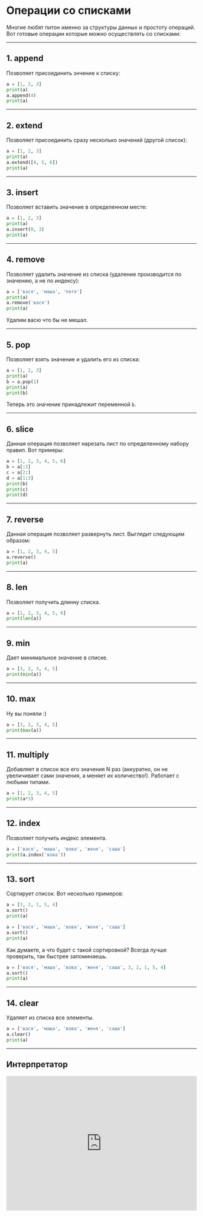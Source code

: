 # Операции со списками

Многие любят питон именно за структуры данных и простоту операций. Вот готовые операции которые можно осуществлять со списками:

---


## 1. append

Позволяет присоединить знчение к списку:

```python
a = [1, 2, 3]
print(a)
a.append(4)
print(a)
```

---


## 2. extend

Позволяет присоединить сразу несколько значений (другой список):

```python
a = [1, 2, 3]
print(a)
a.extend([4, 5, 6])
print(a)
```

---


## 3. insert

Позволяет вставить значение в определенном месте:

```python
a = [1, 2, 3]
print(a)
a.insert(0, 3)
print(a)
```

---


## 4. remove

Позволяет удалить значение из списка (удаление производится по значению, а не по индексу):

```python
a = ['вася', 'маша', 'петя']
print(a)
a.remove('вася')
print(a)
```

Удалим васю что бы не мешал.

---


## 5. pop

Позволяет взять значение и удалить его из списка:

```python
a = [1, 2, 3]
print(a)
b = a.pop(1)
print(a)
print(b)
```

Теперь это значение принадлежит переменной `b`.

---


## 6. slice

Данная операция позволяет нарезать лист по определенному набору правил. Вот примеры:

```python
a = [1, 2, 3, 4, 5, 6]
b = a[:2]
c = a[2:]
d = a[1:3]
print(b)
print(c)
print(d)
```

---

## 7. reverse

Данная операция позволяет развернуть лист. Выглядит следующим образом:

```python
a = [1, 2, 3, 4, 5]
a.reverse()
print(a)
```

---

## 8. len

Позволяет получить длинну списка.

```python
a = [1, 2, 3, 4, 5, 6]
print(len(a))
```

---

## 9. min

Дает минимальное значение в списке.

```python
a = [3, 2, 3, 4, 5]
print(min(a))
```

---

## 10. max

Ну вы поняли :)

```python
a = [3, 2, 3, 4, 5]
print(max(a))
```

---

## 11. multiply

Добавляет в список все его значения N раз (аккуратно, он не увеличивает сами значения, а меняет их количество!). Работает с любыми типами.

```python
a = [1, 2, 3, 4, 5]
print(a*3)
```

---

## 12. index

Позволяет получить индекс элемента.

```python
a = ['вася', 'маша', 'вова', 'женя', 'саша']
print(a.index('вова'))
```

---

## 13. sort

Сортирует список. Вот несколько примеров:

```python
a = [3, 2, 1, 5, 4]
a.sort()
print(a)
```


```python
a = ['вася', 'маша', 'вова', 'женя', 'саша']
a.sort()
print(a)
```

Как думаете, а что будет с такой сортировкой? Всегда лучше проверить, так быстрее запоминаешь.

```python
a = ['вася', 'маша', 'вова', 'женя', 'саша', 3, 2, 1, 5, 4]
a.sort()
print(a)
```

---

## 14. clear

Удаляет из списка все элементы.

```python
a = ['вася', 'маша', 'вова', 'женя', 'саша']
a.clear()
print(a)
```


---

## Интерпретатор

<iframe src="https://trinket.io/embed/python" width="100%" height="356" frameborder="0" marginwidth="0" marginheight="0" allowfullscreen></iframe>